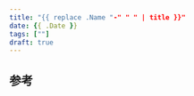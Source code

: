 ```yaml
---
title: "{{ replace .Name "-" " " | title }}"
date: {{ .Date }}
tags: [""]
draft: true
---
```


## 参考
